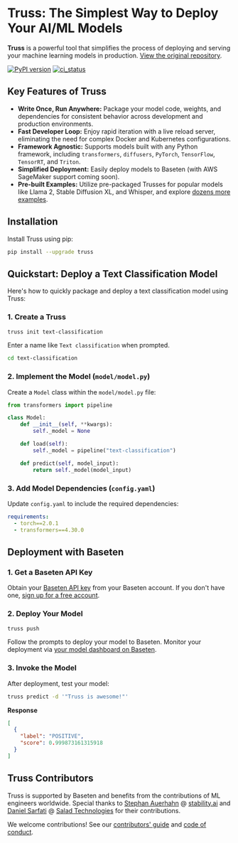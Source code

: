 # Truss: The Simplest Way to Deploy Your AI/ML Models

**Truss** is a powerful tool that simplifies the process of deploying and serving your machine learning models in production.  [View the original repository](https://github.com/basetenlabs/truss).

[![PyPI version](https://badge.fury.io/py/truss.svg)](https://badge.fury.io/truss)
[![ci_status](https://github.com/basetenlabs/truss/actions/workflows/release.yml/badge.svg)](https://github.com/basetenlabs/truss/actions/workflows/release.yml)

## Key Features of Truss

*   **Write Once, Run Anywhere:** Package your model code, weights, and dependencies for consistent behavior across development and production environments.
*   **Fast Developer Loop:** Enjoy rapid iteration with a live reload server, eliminating the need for complex Docker and Kubernetes configurations.
*   **Framework Agnostic:**  Supports models built with any Python framework, including `transformers`, `diffusers`, `PyTorch`, `TensorFlow`, `TensorRT`, and `Triton`.
*   **Simplified Deployment:** Easily deploy models to Baseten (with AWS SageMaker support coming soon).
*   **Pre-built Examples:**  Utilize pre-packaged Trusses for popular models like Llama 2, Stable Diffusion XL, and Whisper, and explore [dozens more examples](https://github.com/basetenlabs/truss-examples/).

## Installation

Install Truss using pip:

```bash
pip install --upgrade truss
```

## Quickstart: Deploy a Text Classification Model

Here's how to quickly package and deploy a text classification model using Truss:

### 1. Create a Truss

```bash
truss init text-classification
```

Enter a name like `Text classification` when prompted.

```bash
cd text-classification
```

### 2. Implement the Model (`model/model.py`)

Create a `Model` class within the `model/model.py` file:

```python
from transformers import pipeline

class Model:
    def __init__(self, **kwargs):
        self._model = None

    def load(self):
        self._model = pipeline("text-classification")

    def predict(self, model_input):
        return self._model(model_input)
```

### 3. Add Model Dependencies (`config.yaml`)

Update `config.yaml` to include the required dependencies:

```yaml
requirements:
  - torch==2.0.1
  - transformers==4.30.0
```

## Deployment with Baseten

### 1. Get a Baseten API Key

Obtain your [Baseten API key](https://app.baseten.co/settings/account/api_keys) from your Baseten account.  If you don't have one, [sign up for a free account](https://app.baseten.co/signup/).

### 2. Deploy Your Model

```bash
truss push
```

Follow the prompts to deploy your model to Baseten.  Monitor your deployment via [your model dashboard on Baseten](https://app.baseten.co/models/).

### 3. Invoke the Model

After deployment, test your model:

```bash
truss predict -d '"Truss is awesome!"'
```

**Response**

```json
[
  {
    "label": "POSITIVE",
    "score": 0.999873161315918
  }
]
```

## Truss Contributors

Truss is supported by Baseten and benefits from the contributions of ML engineers worldwide. Special thanks to [Stephan Auerhahn](https://github.com/palp) @ [stability.ai](https://stability.ai/) and [Daniel Sarfati](https://github.com/dsarfati) @ [Salad Technologies](https://salad.com/) for their contributions.

We welcome contributions! See our [contributors' guide](CONTRIBUTING.md) and [code of conduct](CODE_OF_CONDUCT.md).